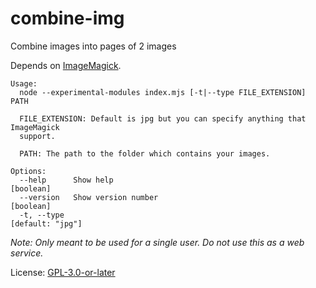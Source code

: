 # combine-img

Combine images into pages of 2 images

Depends on [ImageMagick](https://imagemagick.org/).

```
Usage:
  node --experimental-modules index.mjs [-t|--type FILE_EXTENSION] PATH

  FILE_EXTENSION: Default is jpg but you can specify anything that ImageMagick
  support.

  PATH: The path to the folder which contains your images.

Options:
  --help      Show help                                                [boolean]
  --version   Show version number                                      [boolean]
  -t, --type                                                    [default: "jpg"]
```

_Note: Only meant to be used for a single user. Do not use this as a web service._

License: [GPL-3.0-or-later](https://spdx.org/licenses/GPL-3.0-or-later.html)